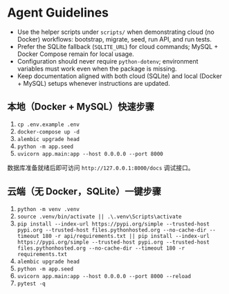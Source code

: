 # Agent Guidelines

- Use the helper scripts under `scripts/` when demonstrating cloud (no Docker) workflows: bootstrap, migrate, seed, run API, and run tests.
- Prefer the SQLite fallback (`SQLITE_URL`) for cloud commands; MySQL + Docker Compose remain for local usage.
- Configuration should never require `python-dotenv`; environment variables must work even when the package is missing.
- Keep documentation aligned with both cloud (SQLite) and local (Docker + MySQL) setups whenever instructions are updated.

## 本地（Docker + MySQL）快速步骤
1. `cp .env.example .env`
2. `docker-compose up -d`
3. `alembic upgrade head`
4. `python -m app.seed`
5. `uvicorn app.main:app --host 0.0.0.0 --port 8000`

数据库准备就绪后即可访问 `http://127.0.0.1:8000/docs` 调试接口。

## 云端（无 Docker，SQLite）一键步骤
1. `python -m venv .venv`
2. `source .venv/bin/activate || .\.venv\Scripts\activate`
3. `pip install --index-url https://pypi.org/simple --trusted-host pypi.org --trusted-host files.pythonhosted.org --no-cache-dir --timeout 180 -r api/requirements.txt || pip install --index-url https://pypi.org/simple --trusted-host pypi.org --trusted-host files.pythonhosted.org --no-cache-dir --timeout 180 -r requirements.txt`
4. `alembic upgrade head`
5. `python -m app.seed`
6. `uvicorn app.main:app --host 0.0.0.0 --port 8000 --reload`
7. `pytest -q`

